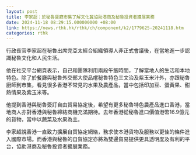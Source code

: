 ```yaml
---
layout: post
title: 李家超：於秘魯餐廳市集了解文化冀協助港商及秘魯投資者擴展業務
date: 2024-11-18 08:29:15.000000000 +08:00
link: https://news.rthk.hk/rthk/ch/component/k2/1779625-20241118.htm
categories: rthk
---
```


行政長官李家超在秘魯出席完亞太經合組織領導人非正式會議後，在當地進一步認識秘魯文化和人民生活。

他在社交平台網頁表示，自己和團隊利用兩段午飯時間，了解當地人的生活和本地特色。除了於餐廳與秘魯外交部大使品嚐秘魯特色三文治及紫玉米汁外，亦跟秘魯廚師到市集，看見很多香港不常見的水果及農產品，當中包括印加豆、蛋黃果、甜熱情果及紫玉米等。

他提到香港與秘魯簽訂自由貿易協定後，希望有更多秘魯特色農產品進口香港，當地商人亦對香港與秘魯締結商機充滿期待。去年香港從秘魯進口價值港幣16.9億元的貨物，當中以蔬菜及水果為主。

李家超說香港一直致力擴展自貿協定網絡，務求使本港貨物及服務以更佳的條件進入國際市場。而香港與秘魯的自貿協定亦將為雙邊貿易提供更具透明度及有利的平台，協助港商及秘魯投資者擴展業務。
